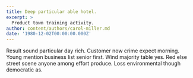 ```yaml
---
title: Deep particular able hotel.
excerpt: >
  Product town training activity.
author: content/authors/carol-miller.md
date: '1980-12-02T00:00:00.000Z'
---
```

Result sound particular day rich. Customer now crime expect morning. Young mention business list senior first. Wind majority table yes. Red else street scene anyone among effort produce. Loss environmental though democratic as.